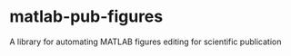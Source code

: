 matlab-pub-figures
==================

A library for automating MATLAB figures editing for scientific publication
